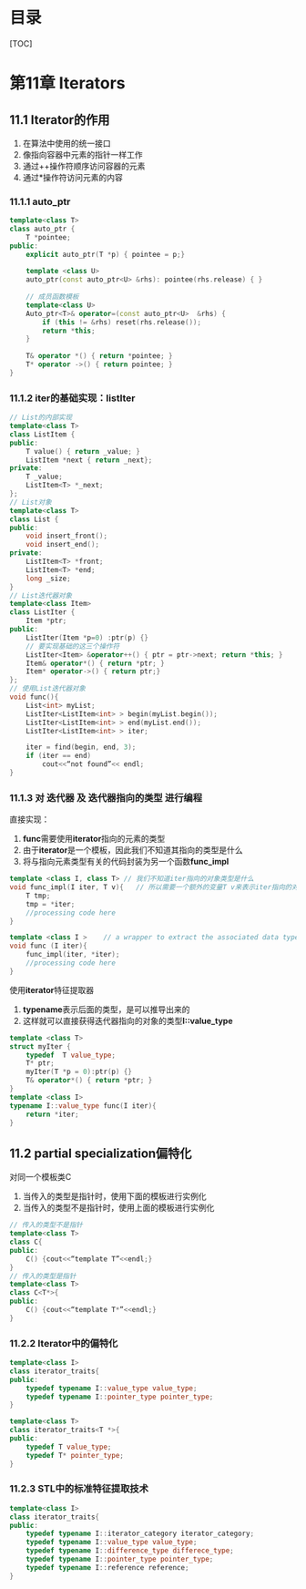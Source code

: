 # 目录

[TOC]

# 第11章	Iterators

## 11.1	Iterator的作用

1.   在算法中使用的统一接口
2.   像指向容器中元素的指针一样工作
3.   通过++操作符顺序访问容器的元素
4.   通过*操作符访问元素的内容 

### 11.1.1	auto_ptr

```c++
template<class T>  
class auto_ptr {
    T *pointee;
public:
    explicit auto_ptr(T *p) { pointee = p;}
    
    template <class U>
    auto_ptr(const auto_ptr<U> &rhs): pointee(rhs.release) { }
    
    // 成员函数模板
    template<class U>
    Auto_ptr<T>& operator=(const auto_ptr<U>  &rhs) {
        if (this != &rhs) reset(rhs.release());
        return *this;
    }
    
    T& operator *() { return *pointee; }
    T* operator ->() { return pointee; }
}
```

### 11.1.2	iter的基础实现：listIter

```c++
// List的内部实现
template<class T>
class ListItem {
public:
    T value() { return _value; }
    ListItem *next { return _next};
private:
    T _value;
    ListItem<T> *_next;
};
// List对象
template<class T>
class List {
public:
    void insert_front();
    void insert_end();
private:
    ListItem<T> *front;
    ListItem<T> *end;
    long _size;
}
// List迭代器对象
template<class Item>
class ListIter {
	Item *ptr;
public:
    ListIter(Item *p=0) :ptr(p) {}
    // 要实现基础的这三个操作符
    ListIter<Item> &operator++() { ptr = ptr->next; return *this; }
    Item& operator*() { return *ptr; }
    Item* operator->() { return ptr;} 
};
// 使用List迭代器对象
void func(){
    List<int> myList;
    ListIter<ListItem<int> > begin(myList.begin());
    ListIter<ListItem<int> > end(myList.end());
    ListIter<ListItem<int> > iter;

    iter = find(begin, end, 3);
    if (iter == end)
        cout<<“not found”<< endl;
}
```

### 11.1.3	对 迭代器 及 迭代器指向的类型 进行编程

直接实现：

1.   **func**需要使用**iterator**指向的元素的类型
2.   由于**iterator**是一个模板，因此我们不知道其指向的类型是什么
3.   将与指向元素类型有关的代码封装为另一个函数**func_impl**

```c++
template <class I, class T> // 我们不知道iter指向的对象类型是什么
void func_impl(I iter, T v){   // 所以需要一个额外的变量T v来表示iter指向的对象及其类型
	T tmp;
	tmp = *iter;
	//processing code here
}

template <class I >    // a wrapper to extract the associated data type T
void func (I iter){
	func_impl(iter, *iter);
	//processing code here
}

```

使用**iterator**特征提取器

1.   **typename**表示后面的类型，是可以推导出来的
1.   这样就可以直接获得迭代器指向的对象的类型**I::value_type**

```c++
template <class T>
struct myIter {
    typedef  T value_type;
    T* ptr;
    myIter(T *p = 0):ptr(p) {}
    T& operator*() { return *ptr; }
}
template <class I>
typename I::value_type func(I iter){ 
    return *iter; 
}
```

## 11.2	partial specialization偏特化

对同一个模板类C

1.   当传入的类型是指针时，使用下面的模板进行实例化
2.   当传入的类型不是指针时，使用上面的模板进行实例化

```c++
// 传入的类型不是指针
template<class T>
class C{
public:
	C() {cout<<“template T”<<endl;}
}
// 传入的类型是指针
template<class T>
class C<T*>{
public:
	C() {cout<<“template T*”<<endl;}
}
```

### 11.2.2	Iterator中的偏特化

```c++
template<class I>
class iterator_traits{
public:
	typedef typename I::value_type value_type;
	typedef typename I::pointer_type pointer_type;
}

template<class T>
class iterator_traits<T *>{
public:
	typedef T value_type;
	typedef T* pointer_type;
}
```

### 11.2.3	STL中的标准特征提取技术

```c++
template<class I>
class iterator_traits{
public:
	typedef typename I::iterator_category iterator_category;
	typedef typename I::value_type value_type;
	typedef typename I::difference_type differece_type;
	typedef typename I::pointer_type pointer_type;
	typedef typename I::reference reference;
}
```

